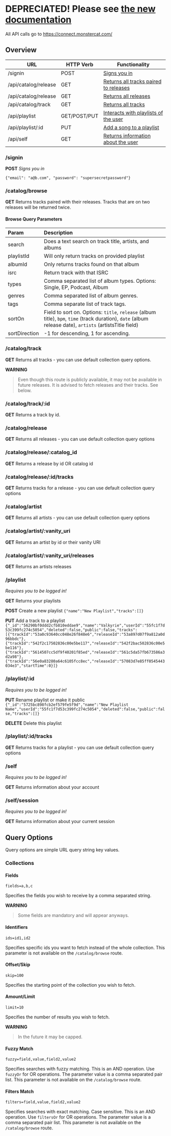 
# DEPRECIATED! Please see [the new documentation](https://github.com/defvs/connect-v2-docs)

All API calls go to https://connect.monstercat.com/

## Overview
| URL                  | HTTP Verb    | Functionality                                           |
|----------------------|--------------|---------------------------------------------------------|
| /signin              | POST         | [Signs you in](#signin)                                 |
| /api/catalog/release | GET          | [Returns all tracks paired to releases](#catalogbrowse) |
| /api/catalog/release | GET          | [Returns all releases](#catalogrelease)                 |
| /api/catalog/track   | GET          | [Returns all tracks](#catalogtrack)                     |
| /api/playlist        | GET/POST/PUT | [Interacts with playlists of the user](#playlist)       |
| /api/playlist/:id    | PUT          | [Add a song to a playlist](#playlist)                   |
| /api/self            | GET          | [Returns information about the user](#self)             |

### /signin
**POST**
*Signs you in*

`{"email": "a@b.com", "password": "supersecretpassword"}`

### /catalog/browse
**GET**
Returns tracks paired with their releases.
Tracks that are on two releases will be returned twice.

#### Browse Query Parameters

|Param|Description|
|:--|:--|
|search|Does a text search on track title, artists, and albums|
|playlistId|Will only return tracks on provided playlist|
|albumId|Only returns tracks found on that album|
|isrc|Return track with that ISRC|
|types|Comma separated list of album types. Options: Single, EP, Podcast, Album|
|genres|Comma separated list of album genres.|
|tags|Comma separate list of track tags.|
|sortOn|Field to sort on. Options: `title`, `release` (album title), `bpm`, `time` (track duration), `date` (album release date), `artists` (artistsTitle field)|
|sortDirection|-1 for descending, 1 for ascending.|

### /catalog/track
**GET**
Returns all tracks - you can use default collection query options.

**WARNING**
> Even though this route is publicly available, it may not be available in future releases.
> It is advised to fetch releases and their tracks. See below.

### /catalog/track/:id
**GET**
Returns a track by id.

### /catalog/release
**GET**
Returns all releases - you can use default collection query options

### /catalog/release/:catalog_id
**GET**
Returns a release by id OR catalog id

### /catalog/release/:id/tracks
**GET**
Returns tracks for a release - you can use default collection query options

### /catalog/artist
**GET**
Returns all artists - you can use default collection query options

### /catalog/artist/:vanity_uri
**GET**
Returns an artist by id or their vanity URI

### /catalog/artist/:vanity_uri/releases
**GET**
Returns an artists releases

### /playlist
*Requires you to be logged in!*

**GET**
Returns your playlists

**POST**
Create a new playlist
`{"name":"New Playlist","tracks":[]}`

**PUT**
Add a track to a playlist
`{"_id":"56290bf0ddd2cfb810eddae9","name":"Valkyrie","userId":"55fc1f7d53c399fc274c5054","deleted":false,"public":false,"tracks":[{"trackId":"53a0c93640cc048e26f848e6","releaseId":"53a897d07f9a812a0d96bbdc"},{"trackId":"542f2c17502836c00e5be117","releaseId":"542f2bac502836c00e5be116"},{"trackId":"5614507cc5df9f40201f85ed","releaseId":"561c5da57fb673586a3d2a98"},{"trackId":"56e0a83280a64c6105fcc8ec","releaseId":"57083d7e85ff0545443034e3","startTime":0}]}`

### /playlist/:id
*Requires you to be logged in!*

**PUT**
Rename playlist or make it public
`{"_id":"5725bc898fcb2ef579fe5f9d","name":"New Playlist Name","userId":"55fc1f7d53c399fc274c5054","deleted":false,"public":false,"tracks":[]}`

**DELETE**
Delete this playlist

### /playlist/:id/tracks
**GET**
Returns tracks for a playlist - you can use default collection query options

### /self
*Requires you to be logged in!*

**GET**
Returns information about your account

### /self/session
*Requires you to be logged in!*

**GET**
Returns information about your current session

## Query Options

Query options are simple URL query string key values.

### Collections

#### Fields

`fields=a,b,c`

Specifies the fields you wish to receive by a comma separated string.

**WARNING**
> Some fields are mandatory and will appear anyways.

#### Identifiers

`ids=id1,id2`

Specifies specific ids you want to fetch instead of the whole collection.
This parameter is not available on the `/catalog/browse` route.

#### Offset/Skip

`skip=100`

Specifies the starting point of the collection you wish to fetch.

#### Amount/Limit

`limit=10`

Specifies the number of results you wish to fetch.

**WARNING**
> In the future it may be capped.

#### Fuzzy Match

`fuzzy=field,value,field2,value2`

Specifies searches with fuzzy matching. This is an AND operation. Use `fuzzyOr` for OR operations.
The parameter value is a comma separated pair list.
This parameter is not available on the `/catalog/browse` route.


#### Filters Match

`filters=field,value,field2,value2`

Specifies searches with exact matching. Case sensitive. This is an AND operation. Use `filtersOr` for OR operations.
The parameter value is a comma separated pair list.
This parameter is not available on the `/catalog/browse` route.
